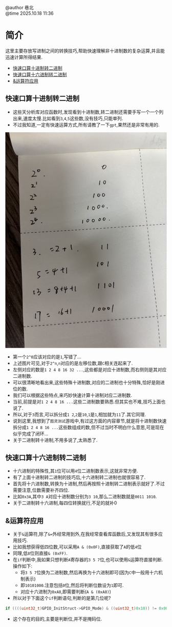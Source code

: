@author 巷北  
@time 2025.10.18 11:36
# 简介
这里主要存放写进制之间的转换技巧,帮助快速理解非十进制数的复杂运算,并且能迅速计算所得结果.

- [快速口算十进制转二进制](#快速口算十进制转二进制)
- [快速口算十六进制转二进制](#快速口算十六进制转二进制)
- [&运算符应用](#运算符应用)

## 快速口算十进制转二进制
- 这些天分析库对应函数时,发现看到十进制数,转二进制还需要手写一个一个列出来,速度太慢.比如看到`3`,`4`,`5`这些数,没有技巧,只能单列.
- 不过我知道,一定有快速运算方式,所有请教了一下`gpt`,果然还是非常有用的.

<p align="center">
    <a href = "https://github.com" target="_blank">
        <img src="assets/十进制转二进制.jpg" alt="十进制转二进制图片" title = "十进制转二进制">
    </a>
</p>

- 第一个`2^0`应该对应的是`1`,写错了...
- 上述图片可见,对于`2^n`,`n`对应的是左移位数,跟`C`相关连起来了.
- 左侧对应的数是`1 2 4 8 16 32 ...`,这些都是对应十进制数,而右侧则是其对应二进制数.
- 可以很清晰地看出来,这些特殊十进制数,对应的二进制也十分特殊,恰好是刚进位的数.
- 我们可以根据这些特点,来巧妙快速计算十进制对应二进制数.
- 当前,前提是对`1 2 4 8 16 ...`这些二进制数要熟悉.但其实也不难,技巧上面也说了.
- 所以,对于`3`而言,可以拆分成`1 2`,`2`是`10`,`1`是`1`,相加就为`11`了.其它同理.
- 说到这里,我想到了`图灵测试`游戏中,有过这方面的内容章节,就是将十进制数快速拆分成`1 2 4 8 16 ...`这些数组成的数,但不过当时不明白什么意思,可是现在似乎完成了闭环...
- 关于二进制转十进制,不用多说了,太熟悉了.
## 快速口算十六进制转二进制
- 十六进制的特殊性,其`1`位可以用`4`位二进制数表示,这就非常方便.
- 有了上面十进制转二进制的技巧后,十六进制转二进制也就很容易了.
- 首先将十六进制数,转换为十进制,然后再按照十进制转二进制表示就好了.不过需要注意,位数需要补齐四位.
- 比如`0x3A`,其中`3 A`对应十进制数分别为`3 10`,那么二进制数就是`0011 1010`.
- 关于二进制转十六进制,每四位转换就行,不足的就补0

## &运算符应用
- 关于`&`运算符,除了`&=`外经常用到外,在我经常查看库函数后,又发现其有很多应用技巧.
- 比如我想获得低四位数,可以采用`A & (0x0F)`,直接获取了`A`的低`4`位
- 同理,低`8`位则直接`& (0xFF)`.
- 在`if`判断中,我如果只想判断`A`寄存器的`3 5 7`位,也可以使用`&`运算符直接判断.操作如下:
    - 将`3 5 7`位换为二进制数,然后再换为十六进制即可(因为`C`中一般用十六机制表示)
    - 即`10101000`.注意包括`0`位,然后将判断位数设为`1`即可.
    - 对应十六进制为`0xA8`,即需要判断(`A & (0xA8)`)
- 所以对于下面这个`if`判断语句,判断的是第几位呢?
~~~C
if ((((uint32_t)GPIO_InitStruct->GPIO_Mode) & ((uint32_t)0x10)) != 0x00)
~~~
- 这个存在的目的,主要是判断位,并不是掩码位.